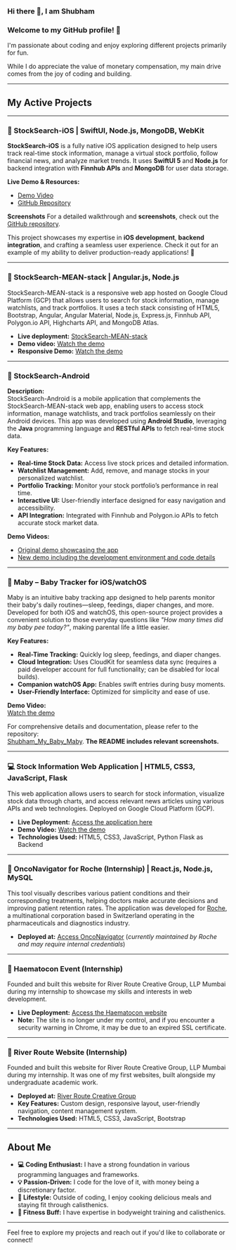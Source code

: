 ### Hi there 👋, I am Shubham

### Welcome to my GitHub profile! 👋
I'm passionate about coding and enjoy exploring different projects primarily for fun. 

While I do appreciate the value of monetary compensation, my main drive comes from the joy of coding and building.

---

## My Active Projects

---

### 🍎 StockSearch-iOS | SwiftUI, Node.js, MongoDB, WebKit

**StockSearch-iOS** is a fully native iOS application designed to help users track real-time stock information, manage a virtual stock portfolio, follow financial news, and analyze market trends. It uses **SwiftUI 5** and **Node.js** for backend integration with **Finnhub APIs** and **MongoDB** for user data storage.

**Live Demo & Resources:**
- [Demo Video](https://drive.google.com/file/d/1RwTzVMQGPPdLmhJzjZISZDD7EmHEtHNV/view?usp=drive_link)  
- [GitHub Repository](https://github.com/shubhamBafna22022001/StockSearch-iOS)  

**Screenshots**
For a detailed walkthrough and **screenshots**, check out the [GitHub repository](https://github.com/shubhambafna3/StockSearch-iOS).

This project showcases my expertise in **iOS development**, **backend integration**, and crafting a seamless user experience. Check it out for an example of my ability to deliver production-ready applications! 🚀

---

### 🚀 StockSearch-MEAN-stack | Angular.js, Node.js

StockSearch-MEAN-stack is a responsive web app hosted on Google Cloud Platform (GCP) that allows users to search for stock information, manage watchlists, and track portfolios. It uses a tech stack consisting of HTML5, Bootstrap, Angular, Angular Material, Node.js, Express.js, Finnhub API, Polygon.io API, Highcharts API, and MongoDB Atlas.

- **Live deployment:** [StockSearch-MEAN-stack](https://shubhie22.wm.r.appspot.com/)
- **Demo video:** [Watch the demo](https://drive.google.com/file/d/1mWc04X7vy8GwKkTgFgsLHIKvuCygMoro/view?usp=sharing)
- **Responsive Demo:** [Watch the demo](https://drive.google.com/file/d/17z5bImuNK6So0WQ0mdNiFz0bGUj-sEZR/view?usp=sharing)

---

### 📱 StockSearch-Android

**Description:**  
StockSearch-Android is a mobile application that complements the StockSearch-MEAN-stack web app, enabling users to access stock information, manage watchlists, and track portfolios seamlessly on their Android devices. This app was developed using **Android Studio**, leveraging the **Java** programming language and **RESTful APIs** to fetch real-time stock data.

**Key Features:**
- **Real-time Stock Data:** Access live stock prices and detailed information.
- **Watchlist Management:** Add, remove, and manage stocks in your personalized watchlist.
- **Portfolio Tracking:** Monitor your stock portfolio’s performance in real time.
- **Interactive UI:** User-friendly interface designed for easy navigation and accessibility.
- **API Integration:** Integrated with Finnhub and Polygon.io APIs to fetch accurate stock market data.

**Demo Videos:**
- [Original demo showcasing the app](https://drive.google.com/file/d/1QR7oBQsvEGCKmPzjUmlVBwrVjbzIpyeZ/view?usp=sharing)
- [New demo including the development environment and code details](https://drive.google.com/file/d/17VpNRr8luGHnrI63ozan7Q-B3a25TMIK/view?usp=sharing)

---

### 👶 Maby – Baby Tracker for iOS/watchOS

Maby is an intuitive baby tracking app designed to help parents monitor their baby's daily routines—sleep, feedings, diaper changes, and more. Developed for both iOS and watchOS, this open-source project provides a convenient solution to those everyday questions like _"How many times did my baby pee today?"_, making parental life a little easier.

**Key Features:**
- **Real-Time Tracking:** Quickly log sleep, feedings, and diaper changes.
- **Cloud Integration:** Uses CloudKit for seamless data sync (requires a paid developer account for full functionality; can be disabled for local builds).
- **Companion watchOS App:** Enables swift entries during busy moments.
- **User-Friendly Interface:** Optimized for simplicity and ease of use.

**Demo Video:**  
[Watch the demo](https://drive.google.com/file/d/1-w3vRJ0pSI0ikDwiU8N-w1b34DTuaFAM/view?usp=drive_link)

For comprehensive details and documentation, please refer to the repository:  
[Shubham_My_Baby_Maby](https://github.com/shubhamBafna22022001/Shubham_My_Baby_Maby). **The README includes relevant screenshots.**

---

### 💻 Stock Information Web Application | HTML5, CSS3, JavaScript, Flask

This web application allows users to search for stock information, visualize stock data through charts, and access relevant news articles using various APIs and web technologies. Deployed on Google Cloud Platform (GCP).

- **Live Deployment:** [Access the application here](https://shubh22022001.wm.r.appspot.com/)
- **Demo Video:** [Watch the demo](https://drive.google.com/file/d/12Pmdc2FXQZTXS3JNwTU16ug1YSArIrwz/view?usp=sharing)
- **Technologies Used:** HTML5, CSS3, JavaScript, Python Flask as Backend

---

### 🏥 OncoNavigator for Roche (Internship) | React.js, Node.js, MySQL

This tool visually describes various patient conditions and their corresponding treatments, helping doctors make accurate decisions and improving patient retention rates. The application was developed for [Roche](https://www.roche.com/), a multinational corporation based in Switzerland operating in the pharmaceuticals and diagnostics industry.

- **Deployed at:** [Access OncoNavigator](https://test.onconavigator.in/) (*currently maintained by Roche and may require internal credentials*)

---

### 🎤 Haematocon Event (Internship)

Founded and built this website for River Route Creative Group, LLP Mumbai during my internship to showcase my skills and interests in web development.

- **Live Deployment:** [Access the Haematocon website](https://haematocon2023.com)
- **Note:** The site is no longer under my control, and if you encounter a security warning in Chrome, it may be due to an expired SSL certificate.

---

### 🌊 River Route Website (Internship)

Founded and built this website for River Route Creative Group, LLP Mumbai during my internship. It was one of my first websites, built alongside my undergraduate academic work.

- **Deployed at:** [River Route Creative Group](https://www.riverroute.in/)
- **Key Features:** Custom design, responsive layout, user-friendly navigation, content management system.
- **Technologies Used:** HTML5, CSS3, JavaScript, Bootstrap

---

## About Me

- **💻 Coding Enthusiast:** I have a strong foundation in various programming languages and frameworks.
- **💡 Passion-Driven:** I code for the love of it, with money being a discretionary factor.
- **🥑 Lifestyle:** Outside of coding, I enjoy cooking delicious meals and staying fit through calisthenics.
- **💪 Fitness Buff:** I have expertise in bodyweight training and calisthenics.

---

Feel free to explore my projects and reach out if you'd like to collaborate or connect!
